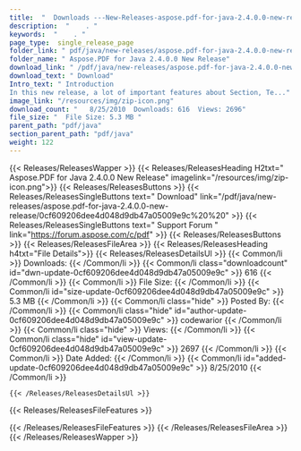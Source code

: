 ```yaml
---
title:  "  Downloads ---New-Releases-aspose.pdf-for-java-2.4.0.0-new-release . " 
description:  "    . " 
keywords:  "    . " 
page_type:  single_release_page
folder_link: " pdf/java/new-releases/aspose.pdf-for-java-2.4.0.0-new-release/"
folder_name: " Aspose.PDF for Java 2.4.0.0 New Release"
download_link: " /pdf/java/new-releases/aspose.pdf-for-java-2.4.0.0-new-release/0cf609206dee4d048d9db47a05009e9c"
download_text: " Download"
Intro_text: " Introduction
In this new release, a lot of important features about Section, Te..."
image_link: "/resources/img/zip-icon.png"
download_count: "   8/25/2010  Downloads: 616  Views: 2696"
file_size: "  File Size: 5.3 MB "
parent_path: "pdf/java"
section_parent_path: "pdf/java"
weight: 122 
---
```


{{< Releases/ReleasesWapper >}}
  {{< Releases/ReleasesHeading H2txt=" Aspose.PDF for Java 2.4.0.0 New Release" imagelink="/resources/img/zip-icon.png">}}
  {{< Releases/ReleasesButtons >}}
    {{< Releases/ReleasesSingleButtons text=" Download" link="/pdf/java/new-releases/aspose.pdf-for-java-2.4.0.0-new-release/0cf609206dee4d048d9db47a05009e9c%20%20" >}}
    {{< Releases/ReleasesSingleButtons text=" Support Forum " link="https://forum.aspose.com/c/pdf" >}}
  {{< Releases/ReleasesButtons >}}
  {{< Releases/ReleasesFileArea >}}
    {{< Releases/ReleasesHeading h4txt="File Details">}}
    {{< Releases/ReleasesDetailsUl >}}
            {{< Common/li  >}} Downloads: {{< /Common/li >}} 
      {{< Common/li class="downloadcount" id="dwn-update-0cf609206dee4d048d9db47a05009e9c" >}} 616 {{< /Common/li >}} 
      {{< Common/li  >}} File Size: {{< /Common/li >}} 
      {{< Common/li id="size-update-0cf609206dee4d048d9db47a05009e9c" >}} 5.3 MB {{< /Common/li >}} 
      {{< Common/li  class="hide" >}} Posted By: {{< /Common/li >}} 
      {{< Common/li class="hide" id="author-update-0cf609206dee4d048d9db47a05009e9c" >}} codewarior {{< /Common/li >}} 
      {{< Common/li class="hide"  >}} Views: {{< /Common/li >}} 
      {{< Common/li class="hide" id="view-update-0cf609206dee4d048d9db47a05009e9c" >}} 2697 {{< /Common/li >}} 
      {{< Common/li  >}} Date Added: {{< /Common/li >}} 
      {{< Common/li id="added-update-0cf609206dee4d048d9db47a05009e9c" >}} 8/25/2010 {{< /Common/li >}} 

    {{< /Releases/ReleasesDetailsUl >}}

  {{< Releases/ReleasesFileFeatures >}}
      
  {{< /Releases/ReleasesFileFeatures >}}
 {{< /Releases/ReleasesFileArea >}}
{{< /Releases/ReleasesWapper >}}


